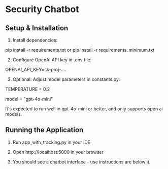 # Security Chatbot

## Setup & Installation

1. Install dependencies:

pip install -r requirements.txt
or
pip install -r requirements_minimum.txt

2. Configure OpenAI API key in .env file:

OPENAI_API_KEY=sk-proj-....


3. Optional: Adjust model parameters in constants.py:

TEMPERATURE = 0.2

model = "gpt-4o-mini"

It's expected to run well in gpt-4o-mini or better, and only supports open ai models.

## Running the Application

1. Run app_with_tracking.py in your IDE

2. Open http://localhost:5000 in your browser

3. You should see a chatbot interface - use instructions are below it.
